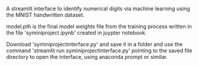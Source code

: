 A streamlit interface to identify numerical digits via machine learning using the MNIST handwritten dataset.

model.pth is the final model weights file from the training process written in the file 'syminiproject.ipynb' created in juypter notebook.

Download 'syminiprojectinterface.py' and save it in a folder 
and use the command 'streamlit run syminiprojectinterface.py' pointing to the saved file directory to open the interface, 
using anaconda prompt or similar.
